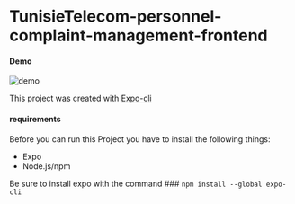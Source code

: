 # TunisieTelecom-personnel-complaint-management-frontend 

#### Demo
![demo](demo.gif)

This project was created with [Expo-cli](https://docs.expo.dev/)

#### requirements
Before you can run this Project you have to install the following things:

- Expo
- Node.js/npm

Be sure to install expo with the command ### `npm install --global expo-cli`
